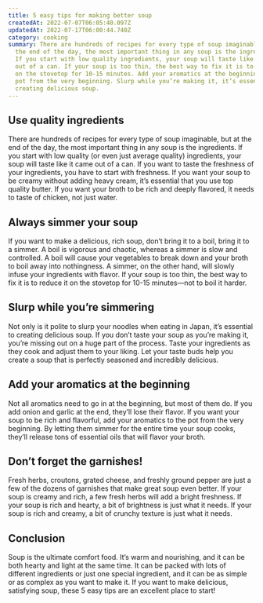 ```yaml
---
title: 5 easy tips for making better soup
createdAt: 2022-07-07T06:05:40.097Z
updatedAt: 2022-07-17T06:00:44.740Z
category: cooking
summary: There are hundreds of recipes for every type of soup imaginable, but at
  the end of the day, the most important thing in any soup is the ingredients.
  If you start with low quality ingredients, your soup will taste like it came
  out of a can. If your soup is too thin, the best way to fix it is to reduce it
  on the stovetop for 10-15 minutes. Add your aromatics at the beginning of the
  pot from the very beginning. Slurp while you’re making it, it’s essential to
  creating delicious soup.
---
```


## Use quality ingredients

There are hundreds of recipes for every type of soup imaginable, but at the end of the day, the most important thing in any soup is the ingredients. If you start with low quality (or even just average quality) ingredients, your soup will taste like it came out of a can.
If you want to taste the freshness of your ingredients, you have to start with freshness. If you want your soup to be creamy without adding heavy cream, it’s essential that you use top quality butter. If you want your broth to be rich and deeply flavored, it needs to taste of chicken, not just water.

## Always simmer your soup

If you want to make a delicious, rich soup, don’t bring it to a boil, bring it to a simmer. A boil is vigorous and chaotic, whereas a simmer is slow and controlled.
A boil will cause your vegetables to break down and your broth to boil away into nothingness. A simmer, on the other hand, will slowly infuse your ingredients with flavor.
If your soup is too thin, the best way to fix it is to reduce it on the stovetop for 10-15 minutes—not to boil it harder.

## Slurp while you’re simmering

Not only is it polite to slurp your noodles when eating in Japan, it’s essential to creating delicious soup.
If you don’t taste your soup as you’re making it, you’re missing out on a huge part of the process. Taste your ingredients as they cook and adjust them to your liking.
Let your taste buds help you create a soup that is perfectly seasoned and incredibly delicious.

## Add your aromatics at the beginning

Not all aromatics need to go in at the beginning, but most of them do. If you add onion and garlic at the end, they’ll lose their flavor.
If you want your soup to be rich and flavorful, add your aromatics to the pot from the very beginning.
By letting them simmer for the entire time your soup cooks, they’ll release tons of essential oils that will flavor your broth.

## Don’t forget the garnishes!

Fresh herbs, croutons, grated cheese, and freshly ground pepper are just a few of the dozens of garnishes that make great soup even better.
If your soup is creamy and rich, a few fresh herbs will add a bright freshness.
If your soup is rich and hearty, a bit of brightness is just what it needs.
If your soup is rich and creamy, a bit of crunchy texture is just what it needs.

## Conclusion

Soup is the ultimate comfort food. It’s warm and nourishing, and it can be both hearty and light at the same time. It can be packed with lots of different ingredients or just one special ingredient, and it can be as simple or as complex as you want to make it.
If you want to make delicious, satisfying soup, these 5 easy tips are an excellent place to start!
